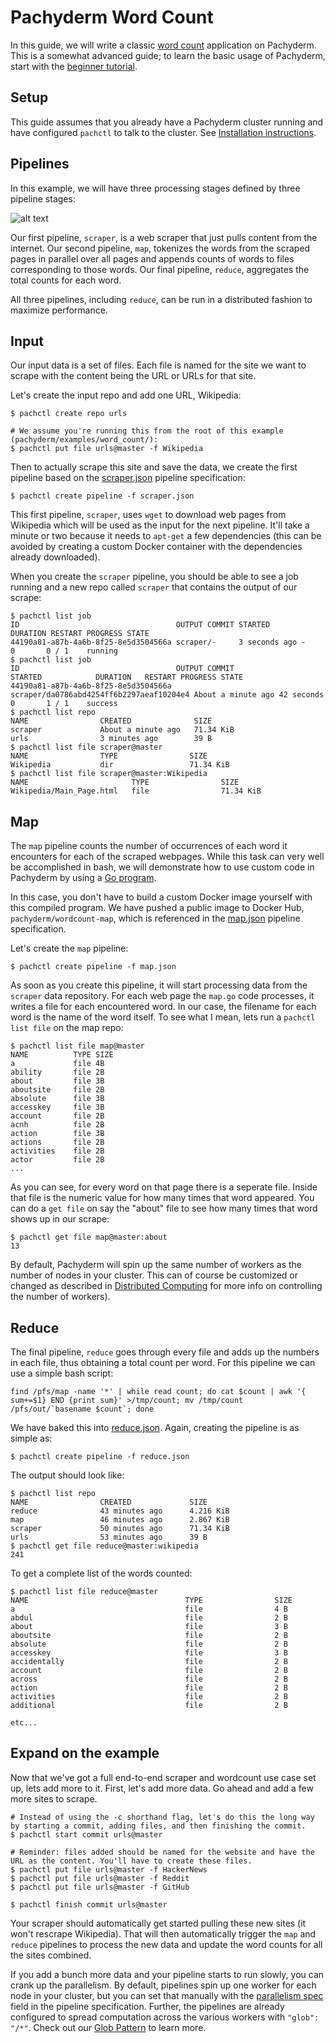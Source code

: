 # Pachyderm Word Count

In this guide, we will write a classic [word count](https://portal.futuresystems.org/manual/hadoop-wordcount) application on Pachyderm.  This is a somewhat advanced guide; to learn the basic usage of Pachyderm, start with the [beginner tutorial](https://docs.pachyderm.com/latest/getting_started/beginner_tutorial/).

## Setup

This guide assumes that you already have a Pachyderm cluster running and have configured `pachctl` to talk to the cluster. See [Installation instructions](https://docs.pachyderm.com/latest/getting_started/local_installation/).

## Pipelines

In this example, we will have three processing stages defined by three pipeline stages:

![alt text](pachyderm_word_count.png)

Our first pipeline, `scraper`, is a web scraper that just pulls content from the internet. Our second pipeline, `map`, tokenizes the words from the scraped pages in parallel over all pages and appends counts of words to files corresponding to those words. Our final pipeline, `reduce`, aggregates the total counts for each word. 

All three pipelines, including `reduce`, can be run in a distributed fashion to maximize performance. 

## Input

Our input data is a set of files. Each file is named for the site we want to scrape with the content being the URL or URLs for that site. 

Let's create the input repo and add one URL, Wikipedia:
```
$ pachctl create repo urls

# We assume you're running this from the root of this example (pachyderm/examples/word_count/):
$ pachctl put file urls@master -f Wikipedia
```

Then to actually scrape this site and save the data, we create the first pipeline based on the [scraper.json](scraper.json) pipeline specification:

```
$ pachctl create pipeline -f scraper.json
```

This first pipeline, `scraper`, uses `wget` to download web pages from Wikipedia which will be used as the input for the next pipeline. It'll take a minute or two because it needs to `apt-get` a few dependencies (this can be avoided by creating a custom Docker container with the dependencies already downloaded).

When you create the `scraper` pipeline, you should be able to see a job running and a new repo called `scraper` that contains the output of our scrape:

```
$ pachctl list job
ID                                   OUTPUT COMMIT STARTED       DURATION RESTART PROGRESS STATE            
44190a81-a87b-4a6b-8f25-8e5d3504566a scraper/-     3 seconds ago -        0       0 / 1    running 
$ pachctl list job
ID                                   OUTPUT COMMIT                            STARTED            DURATION   RESTART PROGRESS STATE            
44190a81-a87b-4a6b-8f25-8e5d3504566a scraper/da0786abd4254ff6b2297aeaf10204e4 About a minute ago 42 seconds 0       1 / 1    success 
$ pachctl list repo
NAME                CREATED              SIZE                
scraper             About a minute ago   71.34 KiB           
urls                3 minutes ago        39 B                
$ pachctl list file scraper@master
NAME                TYPE                SIZE                
Wikipedia           dir                 71.34 KiB           
$ pachctl list file scraper@master:Wikipedia
NAME                       TYPE                SIZE                
Wikipedia/Main_Page.html   file                71.34 KiB
```

## Map

The `map` pipeline counts the number of occurrences of each word it encounters for each of the scraped webpages.  While this task can very well be accomplished in bash, we will demonstrate how to use custom code in Pachyderm by using a [Go program](map.go).

In this case, you don't have to build a custom Docker image yourself with this compiled program. We have pushed a public image to Docker Hub, `pachyderm/wordcount-map`, which is referenced in the [map.json](map.json) pipeline specification.

Let's create the `map` pipeline: 

```
$ pachctl create pipeline -f map.json
```

As soon as you create this pipeline, it will start processing data from the `scraper` data repository. For each web page the `map.go` code processes, it writes a file for each encountered word. In our case, the filename for each word is the name of the word itself. To see what I mean, lets run a `pachctl list file` on the map repo:

```
$ pachctl list file map@master
NAME          TYPE SIZE
a             file 4B
ability       file 2B
about         file 3B
aboutsite     file 2B
absolute      file 3B
accesskey     file 3B
account       file 2B
acnh          file 2B
action        file 3B
actions       file 2B
activities    file 2B
actor         file 2B
...
```
As you can see, for every word on that page there is a seperate file. Inside that file is the numeric value for how many times that word appeared. You can do a `get file` on say the "about" file to see how many times that word shows up in our scrape:

```
$ pachctl get file map@master:about
13

```

By default, Pachyderm will spin up the same number of workers as the number of nodes in your cluster.  This can of course be customized or changed as described in [Distributed Computing](https://docs.pachyderm.com/latest/concepts/pipeline-concepts/distributed_computing/#controlling-the-number-of-workers) for more info on controlling the number of workers).

## Reduce

The final pipeline, `reduce` goes through every file and adds up the numbers in each file, thus obtaining a total count per word.  For this pipeline we can use a simple bash script:

```
find /pfs/map -name '*' | while read count; do cat $count | awk '{ sum+=$1} END {print sum}' >/tmp/count; mv /tmp/count /pfs/out/`basename $count`; done
```

We have baked this into [reduce.json](reduce.json).  Again, creating the pipeline is as simple as:

```
$ pachctl create pipeline -f reduce.json
```

The output should look like:

```
$ pachctl list repo
NAME                CREATED             SIZE                
reduce              43 minutes ago      4.216 KiB           
map                 46 minutes ago      2.867 KiB           
scraper             50 minutes ago      71.34 KiB           
urls                53 minutes ago      39 B                
$ pachctl get file reduce@master:wikipedia
241
```

To get a complete list of the words counted:

```
$ pachctl list file reduce@master
NAME                                   TYPE                SIZE                
a                                      file                4 B                 
abdul                                  file                2 B                 
about                                  file                3 B                 
aboutsite                              file                2 B                 
absolute                               file                2 B                 
accesskey                              file                3 B                 
accidentally                           file                2 B                 
account                                file                2 B                 
across                                 file                2 B                 
action                                 file                2 B                 
activities                             file                2 B                 
additional                             file                2 B 

etc...
```

## Expand on the example

Now that we've got a full end-to-end scraper and wordcount use case set up, lets add more to it. First, let's add more data. Go ahead and add a few more sites to scrape. 

```
# Instead of using the -c shorthand flag, let's do this the long way by starting a commit, adding files, and then finishing the commit.
$ pachctl start commit urls@master

# Reminder: files added should be named for the website and have the URL as the content. You'll have to create these files.
$ pachctl put file urls@master -f HackerNews
$ pachctl put file urls@master -f Reddit
$ pachctl put file urls@master -f GitHub

$ pachctl finish commit urls@master
```
Your scraper should automatically get started pulling these new sites (it won't rescrape Wikipedia). That will then automatically trigger the `map` and `reduce` pipelines to process the new data and update the word counts for all the sites combined.

If you add a bunch more data and your pipeline starts to run slowly, you can crank up the parallelism. By default, pipelines spin up one worker for each node in your cluster, but you can set that manually with the [parallelism spec](https://docs.pachyderm.com/latest/concepts/pipeline-concepts/distributed_computing/#controlling-the-number-of-workers) field in the pipeline specification. Further, the pipelines are already configured to spread computation across the various workers with `"glob": "/*"`. Check out our [Glob Pattern](https://docs.pachyderm.com/latest/concepts/pipeline-concepts/datum/glob-pattern/) to learn more.


